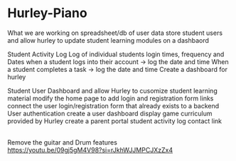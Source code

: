 # Hurley-Piano

What we are working on
  spreadsheet/db of user data
  store student users and allow hurley to update student learning modules on a dashbaord

Student Activity Log
  Log of individual students login times, frequency and Dates
    when a student logs into their account -> log the date and time
      When a student completes a task -> log the date and time
  Create a dashboard for hurley
  

Student User Dashboard and allow Hurley to cusomize student learning material
  modify the home page to add login and registration form links
  connect the user login/registration form that already exists to a backend
  User authentication
  create a user dashboard
    display game curriculum provided by Hurley
  create a parent portal
    student activity log
    contact link

  <br> Remove the guitar and Drum features
  <br> https://youtu.be/09gj5gM4V98?si=rJkhWJJMPCJXzZx4
